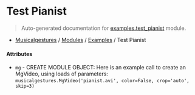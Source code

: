 # Test Pianist

> Auto-generated documentation for [examples.test_pianist](https://github.com/fourMs/MGT-python/blob/main/examples/test_pianist.py) module.

- [Musicalgestures](../README.md#musicalgestures-index) / [Modules](../MODULES.md#musicalgestures-modules) / [Examples](index.md#examples) / Test Pianist

#### Attributes

- `mg` - CREATE MODULE OBJECT: Here is an example call to create an MgVideo, using loads of parameters: `musicalgestures.MgVideo('pianist.avi', color=False, crop='auto', skip=3)`
